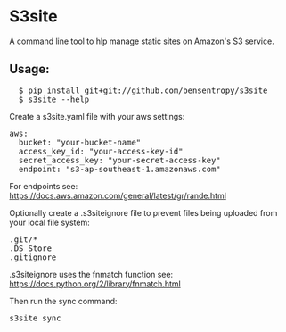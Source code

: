 # S3site

A command line tool to hlp manage static sites on Amazon's S3 service.


## Usage:

<pre>
  $ pip install git+git://github.com/bensentropy/s3site
  $ s3site --help
</pre>

Create a s3site.yaml file with your aws settings:

<pre>
aws:
  bucket: "your-bucket-name"
  access_key_id: "your-access-key-id"
  secret_access_key: "your-secret-access-key"
  endpoint: "s3-ap-southeast-1.amazonaws.com"
</pre>  
  
For endpoints see:
https://docs.aws.amazon.com/general/latest/gr/rande.html

Optionally create a .s3siteignore file to prevent files being uploaded from your local file system:

<pre>
.git/*
.DS_Store
.gitignore
</pre> 

.s3siteignore uses the fnmatch function see:
https://docs.python.org/2/library/fnmatch.html

Then run the sync command:

<pre>
s3site sync
</pre>